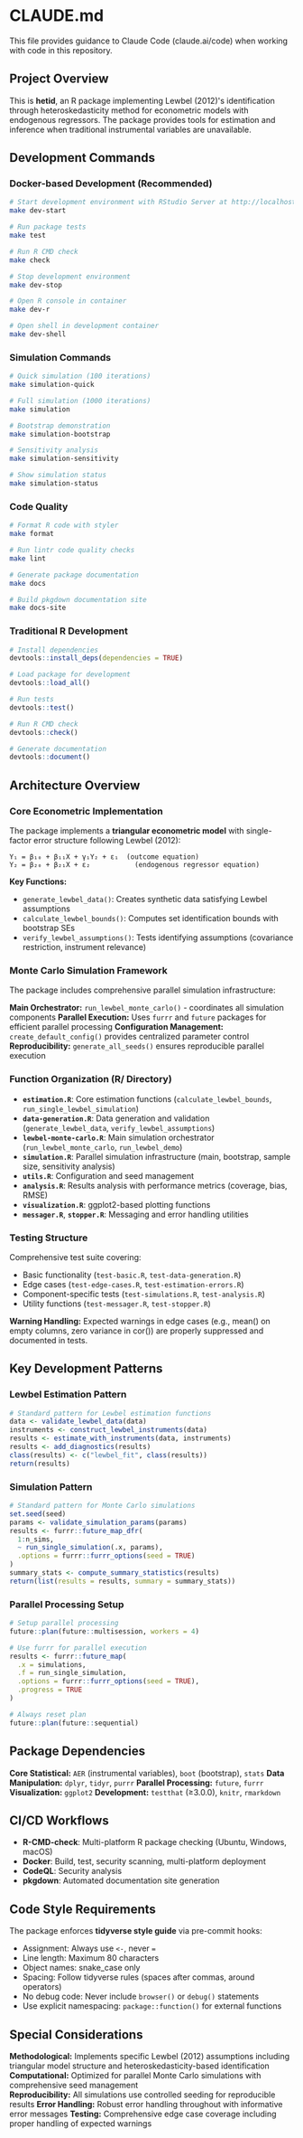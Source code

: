 # CLAUDE.md

This file provides guidance to Claude Code (claude.ai/code) when working with code in this repository.

## Project Overview

This is **hetid**, an R package implementing Lewbel (2012)'s identification through heteroskedasticity method for econometric models with endogenous regressors. The package provides tools for estimation and inference when traditional instrumental variables are unavailable.

## Development Commands

### Docker-based Development (Recommended)
```bash
# Start development environment with RStudio Server at http://localhost:8787
make dev-start

# Run package tests
make test

# Run R CMD check
make check

# Stop development environment
make dev-stop

# Open R console in container
make dev-r

# Open shell in development container
make dev-shell
```

### Simulation Commands
```bash
# Quick simulation (100 iterations)
make simulation-quick

# Full simulation (1000 iterations) 
make simulation

# Bootstrap demonstration
make simulation-bootstrap

# Sensitivity analysis
make simulation-sensitivity

# Show simulation status
make simulation-status
```

### Code Quality
```bash
# Format R code with styler
make format

# Run lintr code quality checks
make lint

# Generate package documentation
make docs

# Build pkgdown documentation site
make docs-site
```

### Traditional R Development
```r
# Install dependencies
devtools::install_deps(dependencies = TRUE)

# Load package for development
devtools::load_all()

# Run tests
devtools::test()

# Run R CMD check
devtools::check()

# Generate documentation
devtools::document()
```

## Architecture Overview

### Core Econometric Implementation

The package implements a **triangular econometric model** with single-factor error structure following Lewbel (2012):

```
Y₁ = β₁₀ + β₁₁X + γ₁Y₂ + ε₁  (outcome equation)
Y₂ = β₂₀ + β₂₁X + ε₂           (endogenous regressor equation)
```

**Key Functions:**
- `generate_lewbel_data()`: Creates synthetic data satisfying Lewbel assumptions
- `calculate_lewbel_bounds()`: Computes set identification bounds with bootstrap SEs
- `verify_lewbel_assumptions()`: Tests identifying assumptions (covariance restriction, instrument relevance)

### Monte Carlo Simulation Framework

The package includes comprehensive parallel simulation infrastructure:

**Main Orchestrator:** `run_lewbel_monte_carlo()` - coordinates all simulation components
**Parallel Execution:** Uses `furrr` and `future` packages for efficient parallel processing
**Configuration Management:** `create_default_config()` provides centralized parameter control
**Reproducibility:** `generate_all_seeds()` ensures reproducible parallel execution

### Function Organization (R/ Directory)

- **`estimation.R`**: Core estimation functions (`calculate_lewbel_bounds`, `run_single_lewbel_simulation`)
- **`data-generation.R`**: Data generation and validation (`generate_lewbel_data`, `verify_lewbel_assumptions`)  
- **`lewbel-monte-carlo.R`**: Main simulation orchestrator (`run_lewbel_monte_carlo`, `run_lewbel_demo`)
- **`simulation.R`**: Parallel simulation infrastructure (main, bootstrap, sample size, sensitivity analysis)
- **`utils.R`**: Configuration and seed management
- **`analysis.R`**: Results analysis with performance metrics (coverage, bias, RMSE)
- **`visualization.R`**: ggplot2-based plotting functions
- **`messager.R`**, **`stopper.R`**: Messaging and error handling utilities

### Testing Structure

Comprehensive test suite covering:
- Basic functionality (`test-basic.R`, `test-data-generation.R`)
- Edge cases (`test-edge-cases.R`, `test-estimation-errors.R`) 
- Component-specific tests (`test-simulations.R`, `test-analysis.R`)
- Utility functions (`test-messager.R`, `test-stopper.R`)

**Warning Handling:** Expected warnings in edge cases (e.g., mean() on empty columns, zero variance in cor()) are properly suppressed and documented in tests.

## Key Development Patterns

### Lewbel Estimation Pattern
```r
# Standard pattern for Lewbel estimation functions
data <- validate_lewbel_data(data) 
instruments <- construct_lewbel_instruments(data)
results <- estimate_with_instruments(data, instruments)
results <- add_diagnostics(results)
class(results) <- c("lewbel_fit", class(results))
return(results)
```

### Simulation Pattern  
```r
# Standard pattern for Monte Carlo simulations
set.seed(seed)
params <- validate_simulation_params(params)
results <- furrr::future_map_dfr(
  1:n_sims,
  ~ run_single_simulation(.x, params),
  .options = furrr::furrr_options(seed = TRUE)
)
summary_stats <- compute_summary_statistics(results)
return(list(results = results, summary = summary_stats))
```

### Parallel Processing Setup
```r
# Setup parallel processing
future::plan(future::multisession, workers = 4)

# Use furrr for parallel execution
results <- furrr::future_map(
  .x = simulations,
  .f = run_single_simulation,
  .options = furrr::furrr_options(seed = TRUE),
  .progress = TRUE
)

# Always reset plan
future::plan(future::sequential)
```

## Package Dependencies

**Core Statistical:** `AER` (instrumental variables), `boot` (bootstrap), `stats`
**Data Manipulation:** `dplyr`, `tidyr`, `purrr` 
**Parallel Processing:** `future`, `furrr`
**Visualization:** `ggplot2`
**Development:** `testthat` (≥3.0.0), `knitr`, `rmarkdown`

## CI/CD Workflows

- **R-CMD-check**: Multi-platform R package checking (Ubuntu, Windows, macOS)
- **Docker**: Build, test, security scanning, multi-platform deployment
- **CodeQL**: Security analysis
- **pkgdown**: Automated documentation site generation

## Code Style Requirements

The package enforces **tidyverse style guide** via pre-commit hooks:
- Assignment: Always use `<-`, never `=`
- Line length: Maximum 80 characters
- Object names: snake_case only
- Spacing: Follow tidyverse rules (spaces after commas, around operators)
- No debug code: Never include `browser()` or `debug()` statements
- Use explicit namespacing: `package::function()` for external functions

## Special Considerations

**Methodological:** Implements specific Lewbel (2012) assumptions including triangular model structure and heteroskedasticity-based identification
**Computational:** Optimized for parallel Monte Carlo simulations with comprehensive seed management  
**Reproducibility:** All simulations use controlled seeding for reproducible results
**Error Handling:** Robust error handling throughout with informative error messages
**Testing:** Comprehensive edge case coverage including proper handling of expected warnings